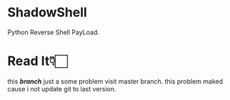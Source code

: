 # ShadowShell
Python Reverse Shell PayLoad.
# Read It👇🏻
this ***branch*** just a some problem visit master branch. this problem maked cause i not update git to last version.
